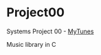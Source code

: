 # Project00
Systems Project 00  - [MyTunes](https://www.stuycs.org/systems-dw/2021/10/19/p00.html)

Music library in C
